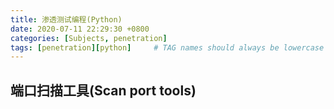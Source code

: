 ```yaml
---
title: 渗透测试编程(Python)
date: 2020-07-11 22:29:30 +0800
categories: [Subjects, penetration]
tags: [penetration][python]     # TAG names should always be lowercase 
---
```


## 端口扫描工具(Scan port tools)